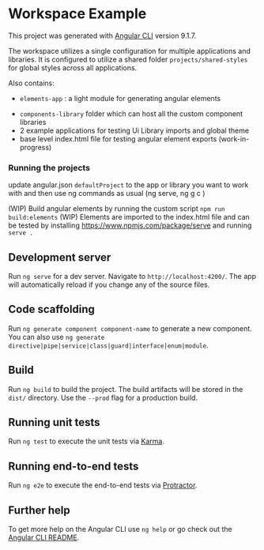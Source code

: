 # Workspace Example

This project was generated with [Angular CLI](https://github.com/angular/angular-cli) version 9.1.7.

The workspace utilizes a single configuration for multiple applications and libraries.
It is configured to utilize a shared folder `projects/shared-styles` for global styles across all applications.

Also contains:

- `elements-app` : a light module for generating angular elements
<!-- - `ui-library` : currently a single library, will be updated to contain an angular library for each custom component -->
- `components-library` folder which can host all the custom component libraries
- 2 example applications for testing Ui Library imports and global theme
- base level index.html file for testing angular element exports (work-in-progress)

### Running the projects

update angular.json `defaultProject` to the app or library you want to work with and then use ng commands as usual
(ng serve, ng g c <comp-name>)

(WIP) Build angular elements by running the custom script `npm run build:elements`
(WIP) Elements are imported to the index.html file and can be tested by installing https://www.npmjs.com/package/serve and running `serve .`

## Development server

Run `ng serve` for a dev server. Navigate to `http://localhost:4200/`. The app will automatically reload if you change any of the source files.

## Code scaffolding

Run `ng generate component component-name` to generate a new component. You can also use `ng generate directive|pipe|service|class|guard|interface|enum|module`.

## Build

Run `ng build` to build the project. The build artifacts will be stored in the `dist/` directory. Use the `--prod` flag for a production build.

## Running unit tests

Run `ng test` to execute the unit tests via [Karma](https://karma-runner.github.io).

## Running end-to-end tests

Run `ng e2e` to execute the end-to-end tests via [Protractor](http://www.protractortest.org/).

## Further help

To get more help on the Angular CLI use `ng help` or go check out the [Angular CLI README](https://github.com/angular/angular-cli/blob/master/README.md).
